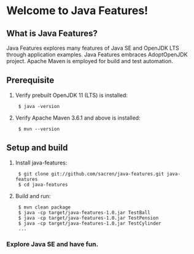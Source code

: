 # Welcome to Java Features!

## What is Java Features?

Java Features explores many features of Java SE and OpenJDK LTS through
application examples.  Java Features embraces AdoptOpenJDK project.  Apache
Maven is employed for build and test automation.

## Prerequisite

1. Verify prebuilt OpenJDK 11 (LTS) is installed:

        $ java -version

2. Verify Apache Maven 3.6.1 and above is installed:

        $ mvn --version

## Setup and build

1. Install java-features:

        $ git clone git://github.com/sacren/java-features.git java-features
        $ cd java-features

2. Build and run:

        $ mvn clean package
        $ java -cp target/java-features-1.0.jar TestBall
        $ java -cp target/java-features-1.0.jar TestPension
        $ java -cp target/java-features-1.0.jar TestCylinder
        ...

### Explore Java SE and have fun.
